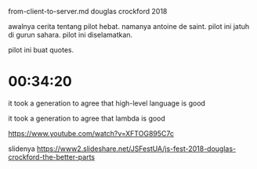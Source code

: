 from-client-to-server.md
douglas crockford 2018

awalnya cerita tentang pilot hebat.
namanya antoine de saint.
pilot ini jatuh di gurun sahara.
pilot ini diselamatkan. 

pilot ini buat quotes.



# 00:34:20
it took a generation to agree that high-level language is good

it took a generation to agree that lambda is good

https://www.youtube.com/watch?v=XFTOG895C7c

slidenya
https://www2.slideshare.net/JSFestUA/js-fest-2018-douglas-crockford-the-better-parts